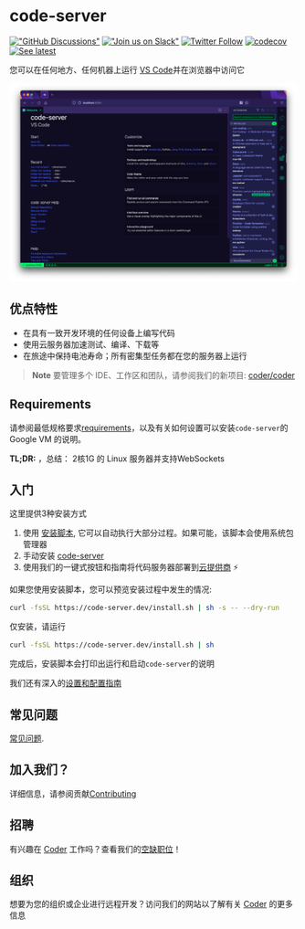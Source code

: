 # code-server

[!["GitHub Discussions"](https://img.shields.io/badge/%20GitHub-%20Discussions-gray.svg?longCache=true&logo=github&colorB=purple)](https://github.com/coder/code-server/discussions) [!["Join us on Slack"](https://img.shields.io/badge/join-us%20on%20slack-gray.svg?longCache=true&logo=slack&colorB=brightgreen)](https://coder.com/community) [![Twitter Follow](https://img.shields.io/twitter/follow/CoderHQ?label=%40CoderHQ&style=social)](https://twitter.com/coderhq) [![codecov](https://codecov.io/gh/coder/code-server/branch/main/graph/badge.svg?token=5iM9farjnC)](https://codecov.io/gh/coder/code-server) [![See latest](https://img.shields.io/static/v1?label=Docs&message=see%20latest&color=blue)](https://coder.com/docs/code-server/latest)

您可以在任何地方、任何机器上运行 [VS Code](https://github.com/Microsoft/vscode)并在浏览器中访问它

![Screenshot](./assets/screenshot.png)

## 优点特性

- 在具有一致开发环境的任何设备上编写代码
- 使用云服务器加速测试、编译、下载等
- 在旅途中保持电池寿命；所有密集型任务都在您的服务器上运行

> **Note**
> 要管理多个 IDE、工作区和团队，请参阅我们的新项目: [coder/coder](http://cdr.co/coder-github)

## Requirements

请参阅最低规格要求[requirements](requirements.md)，以及有关如何设置可以安装`code-server`的 Google VM 的说明。

**TL;DR:** ，总结： 2核1G 的 Linux 服务器并支持WebSockets

## 入门

这里提供3种安装方式

1. 使用 [安装脚本](https://github.com/coder/code-server/blob/main/install.sh), 它可以自动执行大部分过程。如果可能，该脚本会使用系统包管理器
2. 手动安装 [code-server](https://coder.com/docs/code-server/latest/install)
3. 使用我们的一键式按钮和指南将代码服务器部署到[云提供商](https://github.com/coder/deploy-code-server) ⚡

如果您使用安装脚本，您可以预览安装过程中发生的情况:

```bash
curl -fsSL https://code-server.dev/install.sh | sh -s -- --dry-run
```

仅安装，请运行

```bash
curl -fsSL https://code-server.dev/install.sh | sh
```

完成后，安装脚本会打印出运行和启动`code-server`的说明

我们还有深入的[设置和配置指南](https://coder.com/docs/code-server/latest/guide)

## 常见问题

[常见问题](https://coder.com/docs/code-server/latest/FAQ).

## 加入我们？

详细信息，请参阅贡献[Contributing](https://coder.com/docs/code-server/latest/CONTRIBUTING)

## 招聘

有兴趣在 [Coder](https://coder.com/careers) 工作吗？查看我们的[空缺职位](https://coder.com/careers#openings)！

## 组织

想要为您的组织或企业进行远程开发？访问我们的网站以了解有关 [Coder](https://coder.com) 的更多信息
